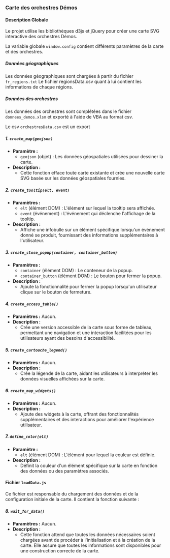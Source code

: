 
### Carte des orchestres Démos

#### Description Globale

Le projet utilise les bibliothèques d3js et jQuery pour créer une carte SVG interactive des orchestres Démos.

La variable globale `window.config` contient différents paramètres de la carte et des orchestres. 

##### Données géographiques
Les données géographiques sont chargées à partir du fichier `fr_regions.txt`
Le fichier regionsData.csv quant à lui contient les informations de chaque régions.

##### Données des orchestres
Les données des orchestres sont complétées dans le fichier `donnees_demos.xlsm` et exporté à l'aide de VBA au format csv. 

Le csv `orchestresData.csv` est un export 


##### 1. `create_map(geojson)`
   - **Paramètre :**
       - `geojson` (objet) : Les données géospatiales utilisées pour dessiner la carte.
   - **Description :**
       - Cette fonction efface toute carte existante et crée une nouvelle carte SVG basée sur les données géospatiales fournies.

##### 2. `create_tooltip(elt, event)`
   - **Paramètres :**
       - `elt` (élément DOM) : L'élément sur lequel la tooltip sera affichée.
       - `event` (événement) : L'événement qui déclenche l'affichage de la tooltip.
   - **Description :**
       - Affiche une infobulle sur un élément spécifique lorsqu'un événement donné se produit, fournissant des informations supplémentaires à l'utilisateur.

##### 3. `create_close_popup(container, container_button)`
   - **Paramètres :**
       - `container` (élément DOM) : Le conteneur de la popup.
       - `container_button` (élément DOM) : Le bouton pour fermer la popup.
   - **Description :**
       - Ajoute la fonctionnalité pour fermer la popup lorsqu'un utilisateur clique sur le bouton de fermeture.

##### 4. `create_access_table()`
   - **Paramètres :** Aucun.
   - **Description :**
       - Crée une version accessible de la carte sous forme de tableau, permettant une navigation et une interaction facilitées pour les utilisateurs ayant des besoins d'accessibilité.

##### 5. `create_cartouche_legend()`
   - **Paramètres :** Aucun.
   - **Description :**
       - Crée la légende de la carte, aidant les utilisateurs à interpréter les données visuelles affichées sur la carte.

##### 6. `create_map_widgets()`
   - **Paramètres :** Aucun.
   - **Description :**
       - Ajoute des widgets à la carte, offrant des fonctionnalités supplémentaires et des interactions pour améliorer l'expérience utilisateur.

##### 7. `define_color(elt)`
   - **Paramètre :**
       - `elt` (élément DOM) : L'élément pour lequel la couleur est définie.
   - **Description :**
       - Définit la couleur d'un élément spécifique sur la carte en fonction des données ou des paramètres associés.

#### Fichier `loadData.js`

Ce fichier est responsable du chargement des données et de la configuration initiale de la carte. Il contient la fonction suivante :

##### 8. `wait_for_data()`
   - **Paramètres :** Aucun.
   - **Description :**
       - Cette fonction attend que toutes les données nécessaires soient chargées avant de procéder à l'initialisation et à la création de la carte. Elle assure que toutes les informations sont disponibles pour une construction correcte de la carte.
